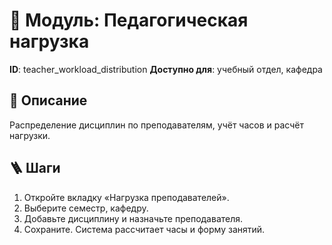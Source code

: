 # 📘 Модуль: Педагогическая нагрузка
**ID**: teacher_workload_distribution
**Доступно для**: учебный отдел, кафедра

## 📝 Описание
Распределение дисциплин по преподавателям, учёт часов и расчёт нагрузки.

## 🪜 Шаги
1. Откройте вкладку «Нагрузка преподавателей».
2. Выберите семестр, кафедру.
3. Добавьте дисциплину и назначьте преподавателя.
4. Сохраните. Система рассчитает часы и форму занятий.
